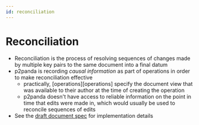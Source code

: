 ```yaml
---
id: reconciliation
---
```


# Reconciliation

- Reconciliation is the process of resolving sequences of changes made by multiple key pairs to the same document into a final datum
- p2panda is recording _causal information_ as part of operations in order to make reconciliation effective
    - practically, [operations][operations] specify the document view that was available to their author at the time of creating the operation
    - p2panda doesn't have access to reliable information on the point in time that edits were made in, which would usually be used to reconcile sequences of edits
- See the [draft document spec](https://laub.liebechaos.org/wYzMa0w8S12iYvQommrdrA) for implementation details
